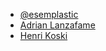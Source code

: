 - [@esemplastic](https://github.com/esemplastic)
- [Adrian Lanzafame](https://github.com/lanzafame)
- [Henri Koski](https://github.com/heppu)
